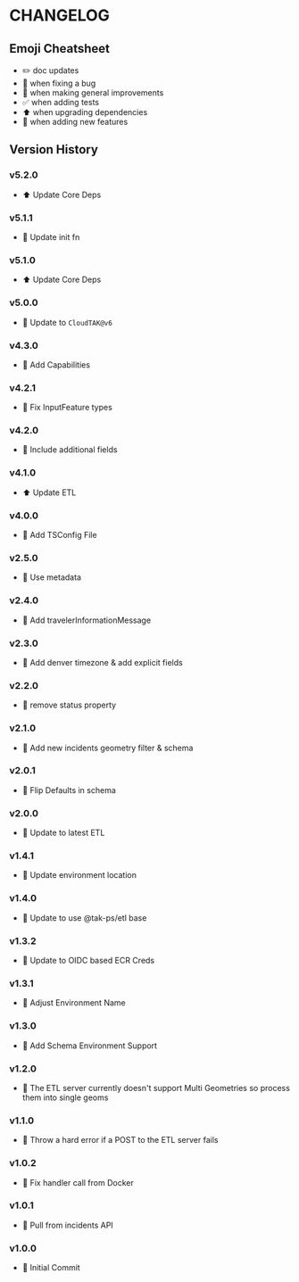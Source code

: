 # CHANGELOG

## Emoji Cheatsheet
- :pencil2: doc updates
- :bug: when fixing a bug
- :rocket: when making general improvements
- :white_check_mark: when adding tests
- :arrow_up: when upgrading dependencies
- :tada: when adding new features

## Version History

### v5.2.0

- :arrow_up: Update Core Deps

### v5.1.1

- :rocket: Update init fn

### v5.1.0

- :arrow_up: Update Core Deps

### v5.0.0

- :tada: Update to `CloudTAK@v6`

### v4.3.0

- :tada: Add Capabilities

### v4.2.1

- :bug: Fix InputFeature types

### v4.2.0

- :rocket: Include additional fields

### v4.1.0

- :arrow_up: Update ETL

### v4.0.0

- :bug: Add TSConfig File

### v2.5.0

- :rocket: Use metadata

### v2.4.0

- :rocket: Add travelerInformationMessage

### v2.3.0

- :rocket: Add denver timezone & add explicit fields

### v2.2.0

- :bug: remove status property

### v2.1.0

- :rocket: Add new incidents geometry filter & schema

### v2.0.1

- :bug: Flip Defaults in schema

### v2.0.0

- :rocket: Update to latest ETL

### v1.4.1

- :rocket: Update environment location

### v1.4.0

- :rocket: Update to use @tak-ps/etl base

### v1.3.2

- :rocket: Update to OIDC based ECR Creds

### v1.3.1

- :tada: Adjust Environment Name

### v1.3.0

- :tada: Add Schema Environment Support

### v1.2.0

- :tada: The ETL server currently doesn't support Multi Geometries so process them into single geoms

### v1.1.0

- :rocket: Throw a hard error if a POST to the ETL server fails

### v1.0.2

- :bug: Fix handler call from Docker

### v1.0.1

- :bug: Pull from incidents API

### v1.0.0

- :tada: Initial Commit
